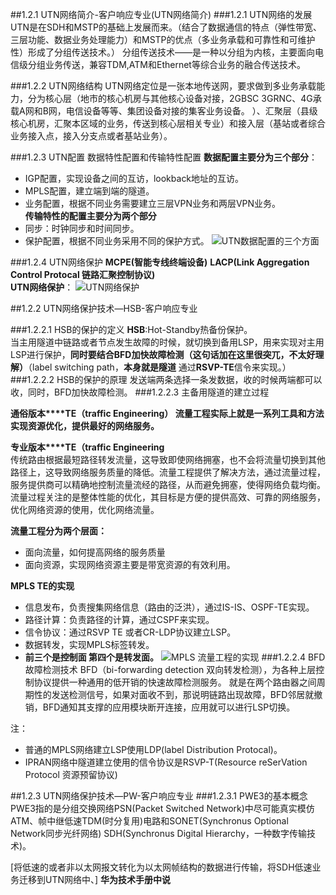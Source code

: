 ##1.2.1 UTN网络简介-客户响应专业(UTN网络简介)
###1.2.1 UTN网络的发展
UTN是在SDH和MSTP的基础上发展而来。（结合了数据通信的特点（弹性带宽、三层功能、数据业务处理能力）和MSTP的优点（多业务承载和可靠性和可维护性）形成了分组传送技术。）
分组传送技术——是一种以分组为内核，主要面向电信级分组业务传送，兼容TDM,ATM和Ethernet等综合业务的融合传送技术。

###1.2.2 UTN网络结构
UTN网络定位是一张本地传送网，要求做到多业务承载能力，分为核心层（地市的核心机房与其他核心设备对接，2GBSC 3GRNC、4G承载A网和B网，电信设备等等、集团设备对接的集客业务设备。 ）、汇聚层（县级核心机房，汇聚本区域的业务，传送到核心层相关专业）和接入层（基站或者综合业务接入点，接入分支点或者基站业务）。

###1.2.3 UTN配置
数据特性配置和传输特性配置
**数据配置主要分为三个部分**：
* IGP配置，实现设备之间的互访，lookback地址的互访。
* MPLS配置，建立端到端的隧道。
* 业务配置，根据不同业务需要建立三层VPN业务和两层VPN业务。  
**传输特性的配置主要分为两个部分**
* 同步：时钟同步和时间同步。
* 保护配置，根据不同业务采用不同的保护方式。
![UTN数据配置的三个方面](../image/1.png)

###1.2.4 UTN网络保护
**MCPE(智能专线终端设备)**
**LACP(Link Aggregation Control Protocal 链路汇聚控制协议)**  
**UTN网络保护**：
![UTN网络保护](../image/2.png)

##1.2.2 UTN网络保护技术—HSB-客户响应专业

###1.2.2.1 HSB的保护的定义
**HSB**:Hot-Standby热备份保护。  
当主用隧道中链路或者节点发生故障的时候，就切换到备用LSP，用来实现对主用LSP进行保护，**同时要结合BFD加快故障检测（这句话加在这里很突兀，不太好理解）**（label switching path，**本身就是隧道** 通过**RSVP-TE**信令来实现。）
###1.2.2.2 HSB的保护的原理
发送端两条选择一条发数据，收的时候两端都可以收，同时，BFD加快故障检测。
###1.2.2.3 主备用隧道的建立过程

**通俗版本****TE（traffic Engineering） 流量工程实际上就是一系列工具和方法实现资源优化，提供最好的网络服务。**

**专业版本****TE（traffic Engineering**  
传统路由根据最短路径转发流量，这导致即使网络拥塞，也不会将流量切换到其他路径上，这导致网络服务质量的降低。流量工程提供了解决方法，通过流量过程，服务提供商可以精确地控制流量流经的路径，从而避免拥塞，使得网络负载均衡。  
流量过程关注的是整体性能的优化，其目标是方便的提供高效、可靠的网络服务，优化网络资源的使用，优化网络流量。

**流量工程分为两个层面：** 

 * 面向流量，如何提高网络的服务质量
 * 面向资源，实现网络资源主要是带宽资源的有效利用。 
  
**MPLS TE的实现**

* 信息发布，负责搜集网络信息（路由的泛洪），通过IS-IS、OSPF-TE实现。
* 路径计算：负责路径的计算，通过CSPF来实现。
* 信令协议：通过RSVP TE 或者CR-LDP协议建立LSP。
* 数据转发，实现MPLS标签转发。
* **前三个是控制面 第四个是转发面。**
![MPLS 流量工程的实现](../image/3.png)
###1.2.2.4 BFD故障检测技术
BFD（bi-forwarding detection 双向转发检测），为各种上层控制协议提供一种通用的低开销的快速故障检测服务。
就是在两个路由器之间周期性的发送检测信号，如果对面收不到，那说明链路出现故障，BFD邻居就撤销，BFD通知其支撑的应用模块断开连接，应用就可以进行LSP切换。

注：  

*  普通的MPLS网络建立LSP使用LDP(label Distribution Protocal)。
*  IPRAN网络中隧道建立使用的信令协议是RSVP-T(Resource reSerVation Protocol 资源预留协议)

##1.2.3 UTN网络保护技术—PW-客户响应专业
###1.2.3.1 PWE3的基本概念
PWE3指的是分组交换网络PSN(Packet Switched Network)中尽可能真实模仿ATM、帧中继低速TDM(时分复用)电路和SONET(Synchronus Optional Network同步光纤网络) SDH(Synchronus Digital Hierarchy，一种数字传输技术)。

[将低速的或者非以太网报文转化为以太网帧结构的数据进行传输，将SDH低速业务迁移到UTN网络中、] 
**华为技术手册中说**